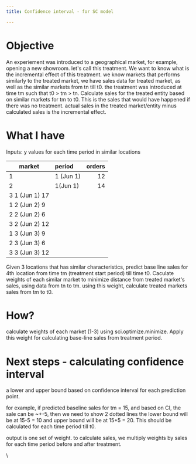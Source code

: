 ```yaml
---
title: Confidence interval - for SC model

---
```


# Objective
An experiement was introduced to a geographical market, for example, opening a new showroom. let's call this treatment. 
We want to know what is the incremental effect of this treatment. we know markets that performs similarly to the treated market, 
we have sales data for treated market, as well as the similar markets from tn till t0. the treatment was introduced at time tm 
such that t0 > tm > tn.
Calculate sales for the treated entity based on similar markets for tm to t0. This is the sales that would have happened if 
there was no treatment. actual sales in the treated market/entity minus calculated sales is the incremental effect. 


  
# What I have

Inputs: y values for each time period in similar locations

|market |period   |  orders|
|-------|:--------|-------:|
|1      |1 (Jun 1)|      12|
|2      |1(Jun 1) |      14|
3       1 (Jun 1) 17|
1       2 (Jun 2) 9|
2       2 (Jun 2) 6|
3       2 (Jun 2) 12|
1       3 (Jun 3) 9|
2       3 (Jun 3) 6|
3       3 (Jun 3) 12|

Given 3 locations that has similar characteristics, predict base line sales for 4th location from time tm (treatment start period) till time t0.
Caculate weights of each similar market to minimize distance from treated market's sales, using data from tn to tm. using this weight, calculate 
treated markets sales from tm to t0. 

# How?

calculate weights of each market (1-3) using sci.optimize.minimize. Apply this weight for calculating base-line sales from treatment period. 

# Next steps - calculating confidence interval

a lower and upper bound based on confidence interval for each prediction point. 

for example, if predicted baseline sales for tm = 15, and based on CI, the sale can be ~+-5, then we need to show 2 dotted lines the lower bound will be at 15-5 = 10 and 
upper bound will be at 15+5 = 20. This should be calculated for each time period till t0.

output is one set of weight. to calculate sales, we multiply weights by sales for each time period before and after treatment.



\
